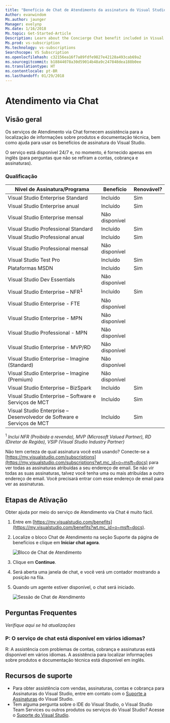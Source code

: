 ```yaml
---
title: "Benefício de Chat de Atendimento da assinatura do Visual Studio | Microsoft Docs"
Author: evanwindom
Ms.author: jaunger
Manager: evelynp
Ms.date: 1/16/2018
Ms.topic: Get-Started-Article
Description: Learn about the Concierge Chat benefit included in Visual Studio subscriptions.
Ms.prod: vs-subscription
Ms.technology: vs-subscriptions
Searchscope: VS Subscription
ms.openlocfilehash: c32156ea16f7a89fdfe9827e42128a493cab69a2
ms.sourcegitcommit: b18844078a30d59014b48a9c247848dea188b0ee
ms.translationtype: HT
ms.contentlocale: pt-BR
ms.lasthandoff: 01/29/2018
---
```

# <a name="concierge-chat"></a>Atendimento via Chat

## <a name="overview"></a>Visão geral 
Os serviços de Atendimento via Chat fornecem assistência para a localização de informações sobre produtos e documentação técnica, bem como ajuda para usar os benefícios de assinatura do Visual Studio.  

O serviço está disponível 24/7 e, no momento, é fornecido apenas em inglês (para perguntas que não se refiram a contas, cobrança e assinaturas). 

### <a name="eligibility"></a>Qualificação
| Nível de Assinatura/Programa                                 | Benefício               | Renovável?                                                         |
|--------------------------------------------------------------|-----------------------|--------------------------------------------------------------------|
| Visual Studio Enterprise Standard                            | Incluído              | Sim                                                                |
| Visual Studio Enterprise anual                              | Incluído              | Sim                                                                |
| Visual Studio Enterprise mensal                             | Não disponível         |                                                                    |
| Visual Studio Professional Standard                          | Incluído              | Sim                                                                |
| Visual Studio Professional anual                            | Incluído              | Sim                                                                | 
| Visual Studio Professional mensal                           | Não disponível         |                                                                    |
| Visual Studio Test Pro                                       | Incluído              | Sim                                                                |
| Plataformas MSDN                                               | Incluído              | Sim                                                                |
| Visual Studio Dev Essentials                                 | Não disponível         |                                                                    |
| Visual Studio Enterprise – NFR<sup>1</sup>                               | Incluído              | Sim                                                                |
| Visual Studio Enterprise - FTE                               | Não disponível         |                                                                    |
| Visual Studio Enterprise - MPN                               | Não disponível         |                                                                    |
| Visual Studio Professional - MPN                             | Não disponível         |                                                                    |
| Visual Studio Enterprise - MVP/RD                            | Não disponível         |                                                                    |
| Visual Studio Enterprise – Imagine (Standard)                | Não disponível         |                                                                    |
| Visual Studio Enterprise – Imagine (Premium)                 | Não disponível         |                                                                    |
| Visual Studio Enterprise – BizSpark                          | Incluído              | Sim                                                                |
| Visual Studio Enterprise – Software e Serviços de MCT           | Incluído              | Sim                                                                |
| Visual Studio Enterprise – Desenvolvedor de Software e Serviços de MCT | Incluído              | Sim                                                                |
<sup>1</sup>  *Inclui NFR (Proibida a revenda), MVP (Microsoft Valued Partner), RD (Diretor de Região), VSIP (Visual Studio Industry Partner)*  

Não tem certeza de qual assinatura você está usando?  Conecte-se a [https://my.visualstudio.com/subscriptions](https://my.visualstudio.com/subscriptions?wt.mc_id=o~msft~docs) para ver todas as assinaturas atribuídas a seu endereço de email. Se não vir todas as suas assinaturas, talvez você tenha uma ou mais atribuídas a outro endereço de email.  Você precisará entrar com esse endereço de email para ver as assinaturas. 

## <a name="activation-steps"></a>Etapas de Ativação
Obter ajuda por meio do serviço de Atendimento via Chat é muito fácil.  
1. Entre em [https://my.visualstudio.com/benefits](https://my.visualstudio.com/benefits?wt.mc_id=o~msft~docs).

2. Localize o bloco Chat de Atendimento na seção Suporte da página de benefícios e clique em **Iniciar chat agora**.

    ![Bloco de Chat de Atendimento](_img/vs-concierge-chat/vs-concierge-chat-tile.png)

3. Clique em **Continue**.
4. Será aberta uma janela de chat, e você verá um contador mostrando a posição na fila.  
5. Quando um agente estiver disponível, o chat será iniciado. 

    ![Sessão de Chat de Atendimento](_img/vs-concierge-chat/vs-concierge-chat-session.png)


## <a name="faq"></a>Perguntas Frequentes
*Verifique aqui se há atualizações*

### <a name="q--is-the-chat-service-available-in-multiple-languages"></a>P: O serviço de chat está disponível em vários idiomas?
   R: A assistência com problemas de contas, cobrança e assinaturas está disponível em vários idiomas.  A assistência para localizar informações sobre produtos e documentação técnica está disponível em inglês. 
   
## <a name="support-resources"></a>Recursos de suporte
-  Para obter assistência com vendas, assinaturas, contas e cobrança para Assinaturas do Visual Studio, entre em contato com o [Suporte a Assinaturas](https://www.visualstudio.com/subscriptions/support/) do Visual Studio.
-  Tem alguma pergunta sobre o IDE do Visual Studio, o Visual Studio Team Services ou outros produtos ou serviços do Visual Studio?  Acesse o [Suporte do Visual Studio](https://www.visualstudio.com/support/). 